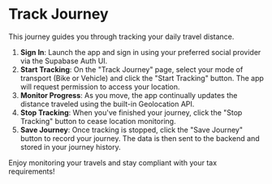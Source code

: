 # Track Journey

This journey guides you through tracking your daily travel distance.

1. **Sign In**: Launch the app and sign in using your preferred social provider via the Supabase Auth UI.
2. **Start Tracking**: On the "Track Journey" page, select your mode of transport (Bike or Vehicle) and click the "Start Tracking" button. The app will request permission to access your location.
3. **Monitor Progress**: As you move, the app continually updates the distance traveled using the built-in Geolocation API.
4. **Stop Tracking**: When you've finished your journey, click the "Stop Tracking" button to cease location monitoring.
5. **Save Journey**: Once tracking is stopped, click the "Save Journey" button to record your journey. The data is then sent to the backend and stored in your journey history.

Enjoy monitoring your travels and stay compliant with your tax requirements!